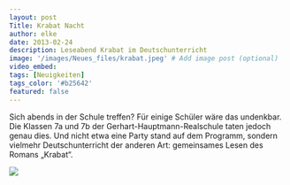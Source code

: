 ```yaml
---
layout: post
Title: Krabat Nacht
author: elke
date: 2013-02-24
description: Leseabend Krabat im Deutschunterricht
image: '/images/Neues_files/krabat.jpeg' # Add image post (optional)
video_embed:
tags: [Neuigkeiten]
tags_color: '#b25642'
featured: false
---
```


Sich abends in der Schule treffen? Für einige Schüler wäre das undenkbar. Die Klassen 7a und 7b der Gerhart-Hauptmann-Realschule taten jedoch genau dies. Und nicht etwa eine Party stand auf dem Programm, sondern vielmehr Deutschunterricht der anderen Art: gemeinsames Lesen des Romans „Krabat“.

<img src="{{site.baseurl}}/images/Neues_files/Krabat_2013_2.jpg"><br>
